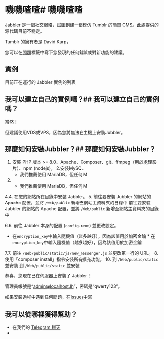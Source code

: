 # 嘰嘰喳喳# 嘰嘰喳喳
Jabbler 是一個社交網絡，試圖創建一個模仿 Tumblr 的簡單 CMS。此處提供的源代碼目前不穩定。

Tumblr 的擁有者是 David Karp，

您可以在[問題](https://github.com/zhabbler/zhabbler/issues)標籤中寫下您發現的任何錯誤或對新功能的建議。

## 實例
目前正在運行的 Jabbler 實例的列表

## 我可以建立自己的實例嗎？## 我可以建立自己的實例嗎？
當然！

但建議使用VDS或VPS，因為您將無法在主機上安裝Jubbler。


## 那麼如何安裝Jubbler？## 那麼如何安裝Jubbler？
1. 安裝 PHP 版本 >= 8.0、Apache、Composer、git、ffmpeg（用於處理影片）、npm (nodejs)。
2.安裝MySQL
   * 我們推薦使用 MariaDB，但任何 M
3.   * 我們推薦使用 MariaDB，但任何 M

4.4. 在您的網站所在目錄中安裝 Jabbler。
5. 前往要安裝 Jubbler 的網站的 Apache 配置，並將 `/Web/public` 新增至網站主資料夾的目錄中  前往要安裝 Jubbler 的網站的 Apache 配置，並將 `/Web/public` 新增至網站主資料夾的目錄中 

6.6. 前往 Jabbler 本身的配置 (`config.neon`) 並更改設定。
   * 在`encryption_key`中輸入隨機值（越多越好），因為該值用於加密金鑰   * 在`encryption_key`中輸入隨機值（越多越好），因為該值用於加密金鑰
 
7.7. 前往 `/Web/public/static/js/new_messenger.js` 並更改第一行的 URL。
8. 使用「composer install」指令安裝所有擴充功能。
10. 到 `/Web/public/static` 並安裝 到 `/Web/public/static` 並安裝

恭喜，您現在已在伺服器上安裝了 Jabbler！

管理員帳號是“admin@localhost.lh”，密碼是“qwerty123”。

如果安裝過程中遇到任何問題，[在Issues中寫](https://github.com/zhabbler/zhabbler/issues)

## 我可以從哪裡獲得幫助？
* 在我們的 [Telegram 聊天](https://t.me/Zhabbl/zhabbler/issues)
* 
